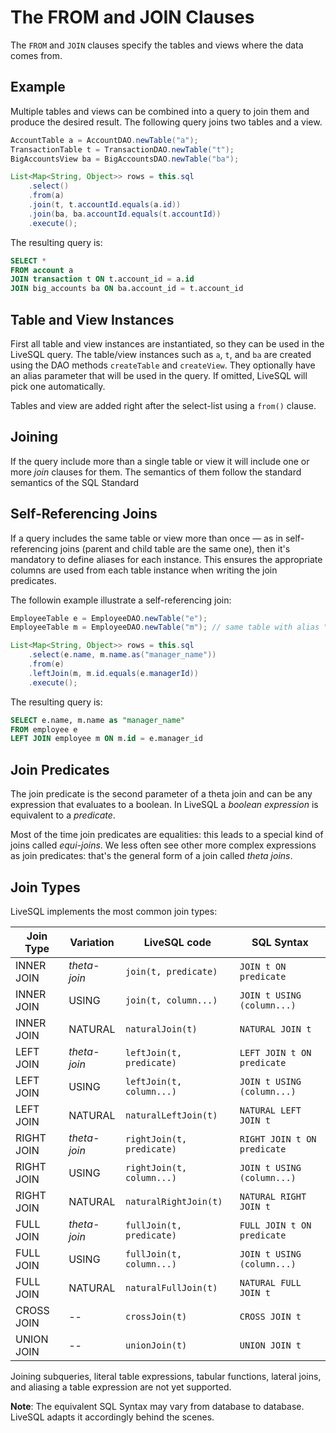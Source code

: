 # The FROM and JOIN Clauses

The `FROM` and `JOIN` clauses specify the tables and views where the data comes from.

## Example

Multiple tables and views can be combined into a query to join them and produce the desired result. The following
query joins two tables and a view.

```java
AccountTable a = AccountDAO.newTable("a");
TransactionTable t = TransactionDAO.newTable("t");
BigAccountsView ba = BigAccountsDAO.newTable("ba");

List<Map<String, Object>> rows = this.sql 
    .select() 
    .from(a) 
    .join(t, t.accountId.equals(a.id))
    .join(ba, ba.accountId.equals(t.accountId))
    .execute();
```

The resulting query is:

```sql
SELECT * 
FROM account a
JOIN transaction t ON t.account_id = a.id
JOIN big_accounts ba ON ba.account_id = t.account_id
```

## Table and View Instances

First all table and view instances are instantiated, so they can be used in the LiveSQL query. The table/view instances such 
as `a`, `t`, and `ba` are created using the DAO methods `createTable` and `createView`. They optionally have an alias 
parameter that will be used in the query. If omitted, LiveSQL will pick one automatically.

Tables and view are added right after the select-list using a `from()` clause.


## Joining

If the query include more than a single table or view it will include one or more *join* clauses for them. The semantics 
of them follow the standard semantics of the SQL Standard

## Self-Referencing Joins

If a query includes the same table or view more than once &mdash; as in self-referencing joins (parent and child table are the same one),
then it's mandatory to define aliases for each instance. This ensures the appropriate columns are used from each table instance 
when writing the join predicates.

The followin example illustrate a self-referencing join:


```java
EmployeeTable e = EmployeeDAO.newTable("e");
EmployeeTable m = EmployeeDAO.newTable("m"); // same table with alias "m" for "manager"

List<Map<String, Object>> rows = this.sql 
    .select(e.name, m.name.as("manager_name")) 
    .from(e) 
    .leftJoin(m, m.id.equals(e.managerId))
    .execute();
```

The resulting query is:

```sql
SELECT e.name, m.name as "manager_name"
FROM employee e
LEFT JOIN employee m ON m.id = e.manager_id
```


## Join Predicates

The join predicate is the second parameter of a theta join and can be any expression that evaluates to a boolean. In LiveSQL a *boolean expression*
is equivalent to a *predicate*.

Most of the time join predicates are equalities: this leads to a special kind of joins called *equi-joins*. We less often see other more complex 
expressions as join predicates: that's the general form of a join called *theta joins*.


## Join Types

LiveSQL implements the most common join types:

| Join Type | Variation | LiveSQL code | SQL Syntax |
| -- | -- | -- | -- |
| INNER JOIN | *theta-join* | `join(t, predicate)` | `JOIN t ON predicate` |
| INNER JOIN | USING | `join(t, column...)` | `JOIN t USING (column...)` |
| INNER JOIN | NATURAL | `naturalJoin(t)` | `NATURAL JOIN t` |
| LEFT JOIN | *theta-join* | `leftJoin(t, predicate)` | `LEFT JOIN t ON predicate` |
| LEFT JOIN | USING | `leftJoin(t, column...)` | `JOIN t USING (column...)` |
| LEFT JOIN | NATURAL | `naturalLeftJoin(t)` | `NATURAL LEFT JOIN t` |
| RIGHT JOIN | *theta-join* | `rightJoin(t, predicate)` | `RIGHT JOIN t ON predicate` |
| RIGHT JOIN | USING | `rightJoin(t, column...)` | `JOIN t USING (column...)` |
| RIGHT JOIN | NATURAL | `naturalRightJoin(t)` | `NATURAL RIGHT JOIN t` |
| FULL JOIN | *theta-join* | `fullJoin(t, predicate)` | `FULL JOIN t ON predicate` |
| FULL JOIN | USING | `fullJoin(t, column...)` | `JOIN t USING (column...)` |
| FULL JOIN | NATURAL | `naturalFullJoin(t)` | `NATURAL FULL JOIN t` |
| CROSS JOIN | -- | `crossJoin(t)` | `CROSS JOIN t` |
| UNION JOIN | -- | `unionJoin(t)` | `UNION JOIN t` |


Joining subqueries, literal table expressions, tabular functions, lateral joins, and aliasing a table expression are not yet supported.

**Note**: The equivalent SQL Syntax may vary from database to database. LiveSQL adapts it accordingly behind the scenes.








